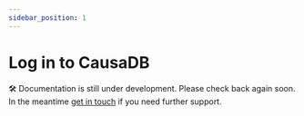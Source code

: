 ```yaml
---
sidebar_position: 1
---
```


# Log in to CausaDB

🛠️ Documentation is still under development. Please check back again soon. In the meantime [get in touch](mailto:hi@example.com) if you need further support.
